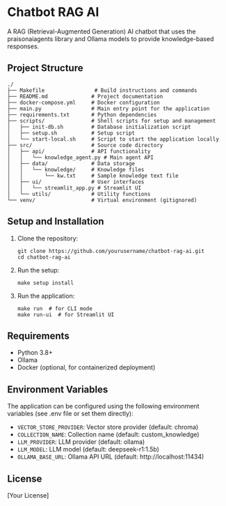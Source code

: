 # Chatbot RAG AI

A RAG (Retrieval-Augmented Generation) AI chatbot that uses the praisonaiagents library and Ollama models to provide knowledge-based responses.

## Project Structure

```
./
├── Makefile                # Build instructions and commands
├── README.md              # Project documentation
├── docker-compose.yml     # Docker configuration
├── main.py                # Main entry point for the application
├── requirements.txt       # Python dependencies
├── scripts/               # Shell scripts for setup and management
│   ├── init-db.sh         # Database initialization script
│   ├── setup.sh           # Setup script
│   └── start-local.sh     # Script to start the application locally
├── src/                   # Source code directory
│   ├── api/               # API functionality
│   │   └── knowledge_agent.py # Main agent API
│   ├── data/              # Data storage
│   │   └── knowledge/     # Knowledge files
│   │       └── kw.txt     # Sample knowledge text file
│   ├── ui/                # User interfaces
│   │   └── streamlit_app.py # Streamlit UI
│   └── utils/             # Utility functions
└── venv/                  # Virtual environment (gitignored)
```

## Setup and Installation

1. Clone the repository:
   ```
   git clone https://github.com/yourusername/chatbot-rag-ai.git
   cd chatbot-rag-ai
   ```

2. Run the setup:
   ```
   make setup install
   ```

3. Run the application:
   ```
   make run  # for CLI mode
   make run-ui  # for Streamlit UI
   ```

## Requirements

- Python 3.8+
- Ollama
- Docker (optional, for containerized deployment)

## Environment Variables

The application can be configured using the following environment variables (see .env file or set them directly):

- `VECTOR_STORE_PROVIDER`: Vector store provider (default: chroma)
- `COLLECTION_NAME`: Collection name (default: custom_knowledge)
- `LLM_PROVIDER`: LLM provider (default: ollama)
- `LLM_MODEL`: LLM model (default: deepseek-r1:1.5b)
- `OLLAMA_BASE_URL`: Ollama API URL (default: http://localhost:11434)

## License

[Your License]
